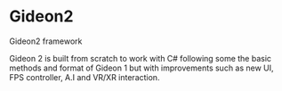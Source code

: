 # Gideon2
Gideon2 framework

Gideon 2 is built from scratch to work with C# following some the basic methods and format of Gideon 1 but with improvements such as new UI, FPS controller, A.I and VR/XR interaction.
